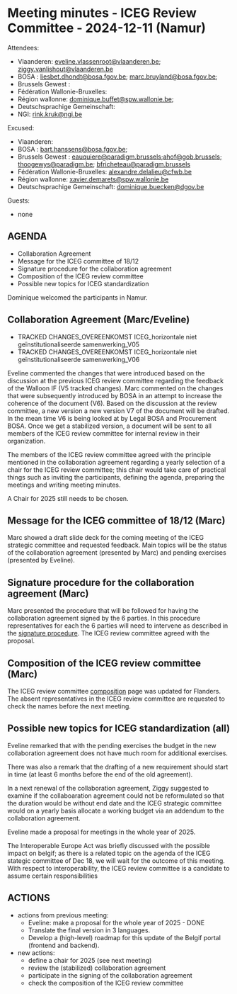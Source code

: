 # Meeting minutes - ICEG Review Committee - 2024-12-11 (Namur)
Attendees:
-	Vlaanderen: eveline.vlassenroot@vlaanderen.be; ziggy.vanlishout@vlaanderen.be
-	BOSA : liesbet.dhondt@bosa.fgov.be; marc.bruyland@bosa.fgov.be;
-	Brussels Gewest : 
-	Fédération Wallonie-Bruxelles: 
-	Région wallonne: dominique.buffet@spw.wallonie.be; 
-	Deutschsprachige Gemeinschaft: 
-	NGI: rink.kruk@ngi.be

Excused:
- 	Vlaanderen: 
-	BOSA : bart.hanssens@bosa.fgov.be; 
-	Brussels Gewest : eauquiere@paradigm.brussels;ahof@gob.brussels; thoogewys@paradigm.be; bfricheteau@paradigm.brussels
-	Fédération Wallonie-Bruxelles: alexandre.delalieu@cfwb.be
-	Région wallonne: xavier.demarets@spw.wallonie.be
-	Deutschsprachige Gemeinschaft: dominique.buecken@dgov.be

Guests:
- 	none 

## AGENDA
- Collaboration Agreement
- Message for the ICEG committee of 18/12
- Signature procedure for the collaboration agreement
- Composition of the ICEG review committee 
- Possible new topics for ICEG standardization

Dominique welcomed the participants in Namur.

## Collaboration Agreement (Marc/Eveline)
-	TRACKED CHANGES_OVEREENKOMST ICEG_horizontale niet geïnstitutionaliseerde samenwerking_V05
-	TRACKED CHANGES_OVEREENKOMST ICEG_horizontale niet geïnstitutionaliseerde samenwerking_V06

Eveline commented the changes that were introduced based on the discussion at the previous ICEG review committee regarding the feedback of the Walloon IF (V5 tracked changes).
Marc commented on the changes that were subsequently introduced by BOSA in an attempt to increase the coherence of the document (V6).
Based on the discussion at the review committee, a new version a new version V7 of the document will be drafted.
In the mean time V6 is being looked at by Legal BOSA and Procurement BOSA.
Once we get a stabilized version, a document will be sent to all members of the ICEG review committee for internal review in their organization.

The members of the ICEG review committee agreed with the principle mentioned in the collaboration agreement regarding a yearly selection of a chair for the ICEG review committee; this chair would take care of practical things such as inviting the participants, defining the agenda, preparing the meetings and writing meeting minutes.

A Chair for 2025 still needs to be chosen.

## Message for the ICEG committee of 18/12 (Marc)
Marc showed a draft slide deck for the coming meeting of the ICEG strategic committee and requested feedback.
Main topics will be the status of the collaboration agreement (presented by Marc) and pending exercises (presented by Eveline).

## Signature procedure for the collaboration agreement (Marc)
Marc presented the procedure that will be followed for having the collaboration agreement signed by the 6 parties. 
In this procedure representatives for each the 6 parties will need to intervene as described in the [signature procedure](https://github.com/belgif/review/blob/master/Process/SigningCollabAgreement.md).
The ICEG review committee agreed with the proposal.
 
## Composition of the ICEG review committee (Marc)
The ICEG review committee [composition](https://github.com/belgif/review/tree/master) page was updated for Flanders.
The absent representatives in the ICEG review committee are requested to check the names before the next meeting.
 
## Possible new topics for ICEG standardization (all)
Eveline remarked that with the pending exercises the budget in the new collaboration agreement does not have much room for additional exercises.

There was also a remark that the drafting of a new requirement should start in time (at least 6 months before the end of the old agreement).

In a next renewal of the collaboration agreement, Ziggy suggested to examine if the collaboaration agreement could not be reformulated so that the duration would be without end date and the ICEG strategic committee would on a yearly basis allocate a working budget via an addendum to the collaboration agreement.

Eveline made a proposal for meetings in the whole year of 2025.

The Interoperable Europe Act was briefly discussed with the possible impact on belgif; as there is a related topic on the agenda of the ICEG stategic committee of Dec 18, we will wait for the outcome of this meeting. With respect to interoperability, the ICEG review committee is a candidate to assume certain responsibilities

## ACTIONS
- actions from previous meeting:
  - Eveline: make a proposal for the whole year of 2025 - DONE
  - Translate the final version in 3 languages.
  - Develop a (high-level) roadmap for this update of the Belgif portal (frontend and backend).
- new actions:
  - define a chair for 2025 (see next meeting)
  - review the (stabilized) collaboration agreement
  - participate in the signing of the collaboration agreement
  - check the composition of the ICEG review committee
